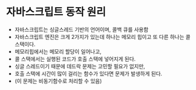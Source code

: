 # 자바스크립트 동작 원리
* 자바스크립트는 싱글스레드 기반의 언어이며, 콜백 큐를 사용함
* 자바스크립트 엔진은 크게 2가지가 있는데 하나는 메모리 힙이고 또 다른 하나는 콜 스택이다.
* 메모리힙에서는 메모리 할당이 일어나고,
* 콜 스택에서는 실행된 코드가 호출 스택에 넣어지게 된다.
* 싱글 스레드이기 때문에 데드락 문제는 고민할 필요가 없지만, 
* 호출 스택에 시간이 많이 걸리는 함수가 있다면 문제가 발생하게 된다.
* (이 문제는 비동기함수로 처리할 수 있음)


